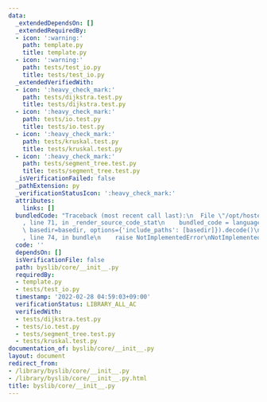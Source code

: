 ```yaml
---
data:
  _extendedDependsOn: []
  _extendedRequiredBy:
  - icon: ':warning:'
    path: template.py
    title: template.py
  - icon: ':warning:'
    path: tests/test_io.py
    title: tests/test_io.py
  _extendedVerifiedWith:
  - icon: ':heavy_check_mark:'
    path: tests/dijkstra.test.py
    title: tests/dijkstra.test.py
  - icon: ':heavy_check_mark:'
    path: tests/io.test.py
    title: tests/io.test.py
  - icon: ':heavy_check_mark:'
    path: tests/kruskal.test.py
    title: tests/kruskal.test.py
  - icon: ':heavy_check_mark:'
    path: tests/segment_tree.test.py
    title: tests/segment_tree.test.py
  _isVerificationFailed: false
  _pathExtension: py
  _verificationStatusIcon: ':heavy_check_mark:'
  attributes:
    links: []
  bundledCode: "Traceback (most recent call last):\n  File \"/opt/hostedtoolcache/Python/3.10.2/x64/lib/python3.10/site-packages/onlinejudge_verify/documentation/build.py\"\
    , line 71, in _render_source_code_stat\n    bundled_code = language.bundle(stat.path,\
    \ basedir=basedir, options={'include_paths': [basedir]}).decode()\n  File \"/opt/hostedtoolcache/Python/3.10.2/x64/lib/python3.10/site-packages/onlinejudge_verify/languages/python.py\"\
    , line 74, in bundle\n    raise NotImplementedError\nNotImplementedError\n"
  code: ''
  dependsOn: []
  isVerificationFile: false
  path: byslib/core/__init__.py
  requiredBy:
  - template.py
  - tests/test_io.py
  timestamp: '2022-02-28 04:59:03+09:00'
  verificationStatus: LIBRARY_ALL_AC
  verifiedWith:
  - tests/dijkstra.test.py
  - tests/io.test.py
  - tests/segment_tree.test.py
  - tests/kruskal.test.py
documentation_of: byslib/core/__init__.py
layout: document
redirect_from:
- /library/byslib/core/__init__.py
- /library/byslib/core/__init__.py.html
title: byslib/core/__init__.py
---
```

